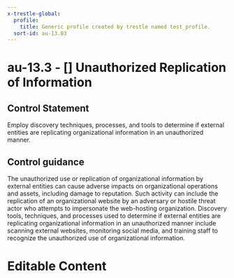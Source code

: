 ```yaml
---
x-trestle-global:
  profile:
    title: Generic profile created by trestle named test_profile.
  sort-id: au-13.03
---
```


# au-13.3 - \[\] Unauthorized Replication of Information

## Control Statement

Employ discovery techniques, processes, and tools to determine if external entities are replicating organizational information in an unauthorized manner.

## Control guidance

The unauthorized use or replication of organizational information by external entities can cause adverse impacts on organizational operations and assets, including damage to reputation. Such activity can include the replication of an organizational website by an adversary or hostile threat actor who attempts to impersonate the web-hosting organization. Discovery tools, techniques, and processes used to determine if external entities are replicating organizational information in an unauthorized manner include scanning external websites, monitoring social media, and training staff to recognize the unauthorized use of organizational information.

# Editable Content

<!-- Make additions and edits below -->
<!-- The above represents the contents of the control as received by the profile, prior to additions. -->
<!-- If the profile makes additions to the control, they will appear below. -->
<!-- The above markdown may not be edited but you may edit the content below, and/or introduce new additions to be made by the profile. -->
<!-- If there is a yaml header at the top, parameter values may be edited. Use --set-parameters to incorporate the changes during assembly. -->
<!-- The content here will then replace what is in the profile for this control, after running profile-assemble. -->
<!-- The current profile has no added parts for this control, but you may add new ones here. -->
<!-- Each addition must have a heading either of the form ## Control my_addition_name -->
<!-- or ## Part a. (where the a. refers to one of the control statement labels.) -->
<!-- "## Control" parts are new parts added after the statement part. -->
<!-- "## Part" parts are new parts added into the top-level statement part with that label. -->
<!-- Subparts may be added with nested hash levels of the form ### My Subpart Name -->
<!-- underneath the parent ## Control or ## Part being added -->
<!-- See https://ibm.github.io/compliance-trestle/tutorials/ssp_profile_catalog_authoring/ssp_profile_catalog_authoring for guidance. -->
